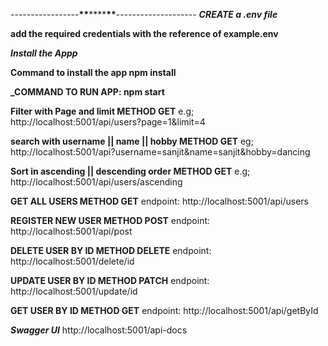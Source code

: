 -----------------**\*\***\*\*\*\***\*\***--------------------
**_CREATE a .env file_**

**add the required credentials with the reference of example.env**

**_Install the Appp_**

**Command to install the app npm install**

**\_COMMAND TO RUN APP: npm start**

**Filter with Page and limit METHOD GET**
e.g; http://localhost:5001/api/users?page=1&limit=4  

**search with username || name || hobby METHOD GET**
eg; http://localhost:5001/api?username=sanjit&name=sanjit&hobby=dancing

**Sort in ascending || descending order METHOD GET**
e.g; http://localhost:5001/api/users/ascending

**GET ALL USERS METHOD GET**
endpoint: http://localhost:5001/api/users

**REGISTER NEW USER METHOD POST**
endpoint: http://localhost:5001/api/post

**DELETE USER BY ID METHOD DELETE**
endpoint: http://localhost:5001/delete/id

**UPDATE USER BY ID METHOD PATCH**
endpoint: http://localhost:5001/update/id

**GET USER BY ID METHOD GET**
endpoint: http://localhost:5001/api/getById

**_Swagger UI_**
http://localhost:5001/api-docs

